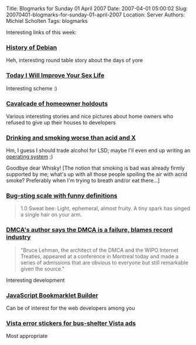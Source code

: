 Title: Blogmarks for Sunday 01 April 2007
Date: 2007-04-01 05:00:02
Slug: 20070401-blogmarks-for-sunday-01-april-2007
Location: Server
Authors: Michiel Scholten
Tags: blogmarks

<p>Interesting links of this week:</p>
<h3><a href="http://wiki.debian.org/DebianHistory?action=AttachFile">History of Debian</a></h3>
<p>Heh, interesting round table story about the days of yore</p>
<h3><a href="http://dilbertblog.typepad.com/the_dilbert_blog/2007/03/today_i_will_im.html">Today I Will Improve Your Sex Life</a></h3>
<p>Interesting scheme :)</p>
<h3><a href="http://www.boingboing.net/2007/03/23/cavalcade_of_homeown.html">Cavalcade of homeowner holdouts</a></h3>
<p>Various interesting stories and nice pictures about home owners who refused to give up their houses to developers</p>
<h3><a href="http://www.boingboing.net/2007/03/23/drinking_and_smoking.html">Drinking and smoking worse than acid and X</a></h3>
<p>Hm, I guess I should trade alcohol for LSD; maybe I'll even end up writing an <a href="http://en.wikipedia.org/wiki/BSD">operating system</a> ;)</p>

<p>Goodbye dear Whisky! [The notion that smoking is bad was already firmly supported by me; what's up with all those people spoiling the air with acrid smoke? Preferably when I'm trying to breath and/or eat there...]</p>
<h3><a href="http://www.boingboing.net/2007/03/24/bugsting_scale_with_.html">Bug-sting scale with funny definitions</a></h3>
<blockquote><p>1.0 Sweat bee: Light, ephemeral, almost fruity. A tiny spark has singed a single hair on your arm.</p></blockquote>
<h3><a href="http://www.boingboing.net/2007/03/24/dmcas_author_says_th.html">DMCA's author says the DMCA is a failure, blames record industry</a></h3>
<blockquote><p>"Bruce Lehman, the architect of the DMCA and the WIPO Internet Treaties, appeared at a conference in Montreal today and made a series of admissions that are obvious to everyone but still remarkable given the source."</p></blockquote>

<p>Interesting development</p>
<h3><a href="http://daringfireball.net/2007/03/javascript_bookmarklet_builder">JavaScript Bookmarklet Builder</a></h3>
<p>Can be of interest for the web developers among you</p>
<h3><a href="http://www.boingboing.net/2007/03/24/vista_error_stickers.html">Vista error stickers for bus-shelter Vista ads</a></h3>
<p>Most appropriate</p>
